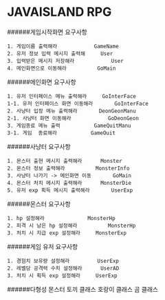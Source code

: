 # JAVAISLAND RPG

######게임시작화면 요구사항

	1. 게임이름 출력해라 			GameName
	2. 유저 정보 입력 메시지 출력해		User
	3. 입력받은 메시지 저장해라			User
	4. 메인화면으로 이동해라			GoMain

######메인화면 요구사항
	
	1. 유저 인터페이스 메뉴 출력해라		GoInterFace
	1-1. 유저 인터페이스 화면 이동해라		GoInterFace
	2. 사냥터 입장 메뉴 출력해라		DeonGeonManu
	2-1. 사냥터 화면 이동해라			GoDeonGeon
	3. 게임종료 메뉴 출력			GameQuitManu
	3-1. 게임  종료해라			GameOuit
	

######사냥터 요구사항

	1. 몬스터 출현 메시지 출력해라		Monster
	2. 몬스터 정보 출력해라			MonsterInfo
	3. 사냥터 나가기 -> 메인화면 이동		GoMain
	4. 몬스터 처치 메시지 출력해라		MonsterDie
	5. 유저 exp 획득 메시지 출력해라 		UserExp
 
######몬스터 요구사항

	1. hp 설정해라				MonsterHp
	2. 피격 시 남은 hp 설정해라			MonsterHp
	3. 처치 시 지급 exp 설정해라		MonsterExp

######게임 유저 요구사항

	1. 경험치 보유량 설정해라			UserExp
	2. 레벨당 공격력 수치 설정해라		UserAD
	3. 처치 시 획득 exp 설정해라		UserExp
	
######다형성 몬스터
	토끼 클래스
	호랑이 클래스
	곰 클래스
	
